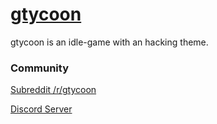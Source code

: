 [gtycoon](https://totominc.github.io/gtycoon/ "gtycoon")
======

gtycoon is an idle-game with an hacking theme.

### Community

[Subreddit /r/gtycoon](https://reddit.com/r/gtycoon)

[Discord Server](https://discord.gg/6dq3ZVC)